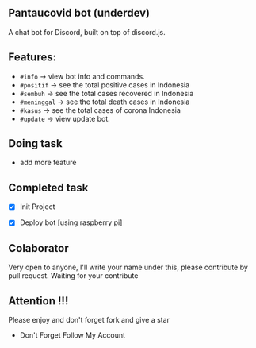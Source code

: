 ## Pantaucovid bot (underdev)
A chat bot for Discord, built on top of discord.js. 

## Features:
- `#info` -> view bot info and commands.
- `#positif` -> see the total positive cases in Indonesia
- `#sembuh` -> see the total cases recovered in Indonesia
- `#meninggal` -> see the total death cases in Indonesia
- `#kasus` -> see the total cases of corona Indonesia
- `#update` -> view update bot.

## Doing task
- add more feature

## Completed task
- [x] Init Project
- [x] Deploy bot [using raspberry pi]


## Colaborator
Very open to anyone, I'll write your name under this, please contribute by pull request.
Waiting for your contribute

## Attention !!!
Please enjoy and don't forget fork and give a star
- Don't Forget Follow My Account